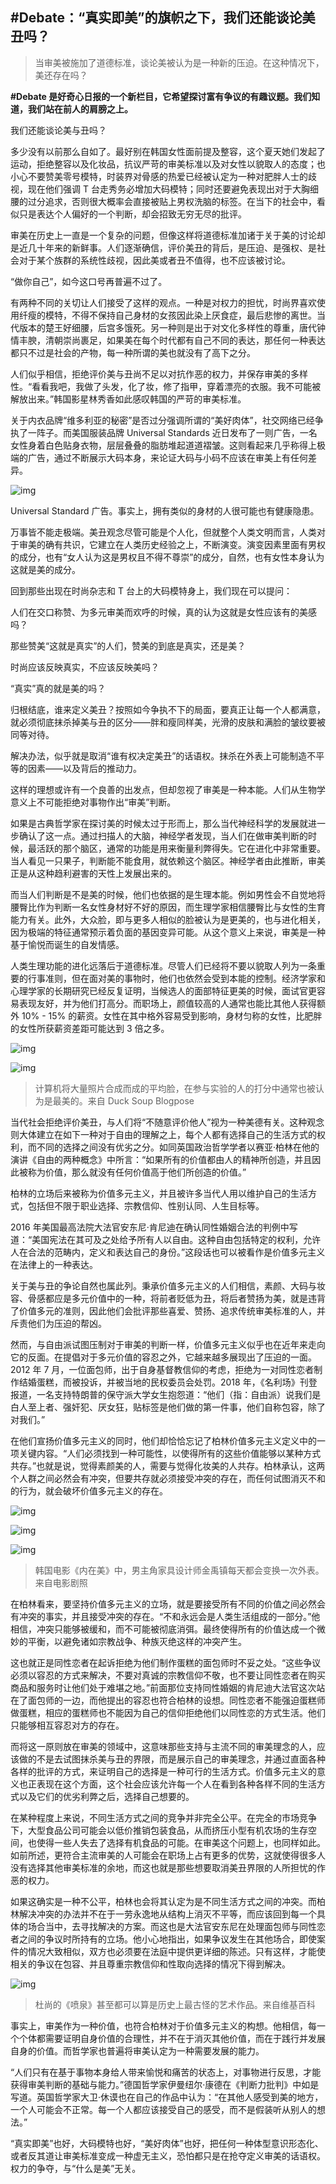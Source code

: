 ## #Debate：“真实即美”的旗帜之下，我们还能谈论美丑吗？

> 当审美被施加了道德标准，谈论美被认为是一种新的压迫。在这种情况下，美还存在吗？

**#Debate 是好奇心日报的一个新栏目，它希望探讨富有争议的有趣议题。我们知道，我们站在前人的肩膀之上。** 



我们还能谈论美与丑吗？

多少没有以前那么自如了。最好别在韩国女性面前提及整容，这个夏天她们发起了运动，拒绝整容以及化妆品，抗议严苛的审美标准以及对女性以貌取人的态度；也小心不要赞美零号模特，时装界对骨感的热爱已经被认定为一种对肥胖人士的歧视，现在他们强调 T 台走秀务必增加大码模特；同时还要避免表现出对于大胸细腰的过分追求，否则很大概率会直接被贴上男权洗脑的标签。在当下的社会中，看似只是表达个人偏好的一个判断，却会招致无穷无尽的批评。

审美在历史上一直是一个复杂的问题，但像这样将道德标准加诸于关于美的讨论却是近几十年来的新鲜事。人们逐渐确信，评价美丑的背后，是压迫、是强权、是社会对于某个族群的系统性歧视，因此美或者丑不值得，也不应该被讨论。



“做你自己”，如今这口号再普遍不过了。

有两种不同的关切让人们接受了这样的观点。一种是对权力的担忧，时尚界喜欢使用纤瘦的模特，不得不保持自己身材的女孩因此染上厌食症，最后悲惨的离世。当代版本的楚王好细腰，后宫多饿死。另一种则是出于对文化多样性的尊重，唐代钟情丰腴，清朝崇尚裹足，如果美在每个时代都有自己不同的表达，那任何一种表达都只不过是社会的产物，每一种所谓的美也就没有了高下之分。

人们似乎相信，拒绝评价美与丑尚不足以对抗作恶的权力，并保存审美的多样性。“看看我吧，我做了头发，化了妆，修了指甲，穿着漂亮的衣服。我不可能被解放出来。”韩国影星林秀香如此感叹韩国的严苛的审美标准。

关于内衣品牌“维多利亚的秘密”是否过分强调所谓的“美好肉体”，社交网络已经争执了一阵子。而美国服装品牌 Universal Standards 近日发布了一则广告，一名女性身着白色贴身衣物，层层叠叠的脂肪堆起道道褶皱。这则看起来几乎称得上极端的广告，通过不断展示大码本身，来论证大码与小码不应该在审美上有任何差异。

![img](../%E5%A5%BD%E5%A5%87%E5%BF%83%E6%97%A5%E6%8A%A5%E6%96%87%E7%AB%A0/assets/20181206154640DY6d1tMyPc9T8f2w.jpg-WebpWebW640)

Universal Standard 广告。事实上，拥有类似的身材的人很可能也有健康隐患。

万事皆不能走极端。美丑观念尽管可能是个人化，但就整个人类文明而言，人类对于审美的确有共识，它建立在人类历史经验之上，不断演变。演变因素里面有男权的成分，也有“女人认为这是男权且不得不尊崇”的成分，自然，也有女性本身认为这就是美的成分。

回到那些出现在时尚杂志和 T 台上的大码模特身上，我们现在可以提问：

人们在交口称赞、为多元审美而欢呼的时候，真的认为这就是女性应该有的美感吗？

那些赞美“这就是真实”的人们，赞美的到底是真实，还是美？

时尚应该反映真实，不应该反映美吗？

“真实”真的就是美的吗？

归根结底，谁来定义美丑？按照如今争执不下的局面，要真正让每一个人都满意，就必须彻底抹杀掉美与丑的区分——胖和瘦同样美，光滑的皮肤和满脸的皱纹要被同等对待。

解决办法，似乎就是取消“谁有权决定美丑”的话语权。抹杀在外表上可能制造不平等的因素——以及背后的推动力。

这样的理想或许有一个良善的出发点，但却忽视了审美是一种本能。人们从生物学意义上不可能拒绝对事物作出“审美”判断。

如果是古典哲学家在探讨美的时候太过于形而上，那么当代神经科学的发展就进一步确认了这一点。通过扫描人的大脑，神经学者发现，当人们在做审美判断的时候，最活跃的那个脑区，通常的功能是用来衡量利弊得失。它在进化中非常重要。当人看见一只果子，判断能不能食用，就依赖这个脑区。神经学者由此推断，审美正是从这种趋利避害的天性上发展出来的。

而当人们判断是不是美的时候，他们也依据的是生理本能。例如男性会不自觉地将腰臀比作为判断一名女性身材好不好的原因，而生理学家相信腰臀比与女性的生育能力有关。此外，大众脸，即与更多人相似的脸被认为是更美的，也与进化相关，因为极端的特征通常预示着负面的基因变异可能。从这个意义上来说，审美是一种基于愉悦而诞生的自发情感。

人类生理功能的进化远落后于道德标准。尽管人们已经将不要以貌取人列为一条重要的行事准则，但在面对美的事物时，他们也依然会受到本能的控制。经济学家和心理学家的长期研究已经反复证明，当候选人的面部特征更美的时候，面试官更容易表现友好，并为他们打高分。而职场上，颜值较高的人通常也能比其他人获得额外 10% - 15% 的薪资。女性在其中格外容易受到影响，身材匀称的女性，比肥胖的女性所获薪资差距可能达到 3 倍之多。

![img](../%E5%A5%BD%E5%A5%87%E5%BF%83%E6%97%A5%E6%8A%A5%E6%96%87%E7%AB%A0/assets/20181206221433LSBfl0niXgKscC9b.png-WebpWebW640)

![img](../%E5%A5%BD%E5%A5%87%E5%BF%83%E6%97%A5%E6%8A%A5%E6%96%87%E7%AB%A0/assets/20181206221434Z8bEHx6lSAXwh9q0.png-WebpWebW640)

> 计算机将大量照片合成而成的平均脸，在参与实验的人的打分中通常也被认为是最美的。来自 Duck Soup Blogpose

当代社会拒绝评价美丑，与人们将“不随意评价他人”视为一种美德有关。这种观念则大体建立在如下一种对于自由的理解之上，每个人都有选择自己的生活方式的权利，而不同的选择之间没有优劣之分。如同英国政治哲学学者以赛亚·柏林在他的演讲《自由的两种概念》中所言：“如果所有的价值都由人的精神所创造，并且因此被称为价值，那么就没有任何价值高于他们所创造的价值。”

柏林的立场后来被称为价值多元主义，并且被许多当代人用以维护自己的生活方式，包括但不限于职业选择、宗教信仰、性别认同、人生目标等。

2016 年美国最高法院大法官安东尼·肯尼迪在确认同性婚姻合法的判例中写道：“美国宪法在其可及之处给予所有人以自由。这种自由包括特定的权利，允许人在合法的范畴内，定义和表达自己的身份。”这段话也可以被看作是价值多元主义在法律上的一种表达。

关于美与丑的争论自然也属此列。秉承价值多元主义的人们相信，素颜、大码与妆容、骨感都应是多元价值中的一种，将前者贬低为丑，将后者赞扬为美，就是违背了价值多元的准则，因此他们会批评那些喜爱、赞扬、追求传统审美标准的人，并斥责他们为压迫的帮凶。

然而，与自由派试图压制对于审美的判断一样，价值多元主义似乎也在近年来走向它的反面。在提倡对于多元价值的容忍之外，它越来越多展现出了压迫的一面。2012 年 7 月，一位面包师，出于自身基督教信仰的考虑，拒绝为一对同性恋者制作结婚蛋糕，而被投诉，并被当地的民权委员会处罚。2018 年，《名利场》刊登报道，一名支持特朗普的保守派大学女生抱怨道：“他们（指：自由派）说我们是白人至上者、强奸犯、厌女狂，贴标签是他们做的第一件事，他们自称包容，除了对我们。”

在他们宣扬价值多元主义的同时，他们却恰恰忘记了柏林价值多元主义定义中的一项关键内容。“人们必须找到一种可能性，以使得所有的这些价值能够以某种方式共存。”也就是说，觉得素颜美的人，需要与觉得化妆美的人共存。柏林承认，这两个人群之间必然会有冲突，但要共存就必须接受冲突的存在，而任何试图消灭不和的行为，就会破坏价值多元主义的存在。

![img](../%E5%A5%BD%E5%A5%87%E5%BF%83%E6%97%A5%E6%8A%A5%E6%96%87%E7%AB%A0/assets/20181206161002PtFAvrJdqQOmRf4z.jpeg-WebpWebW640)

![img](../%E5%A5%BD%E5%A5%87%E5%BF%83%E6%97%A5%E6%8A%A5%E6%96%87%E7%AB%A0/assets/20181206161002MZemAEuoSiUjx8pT.jpeg-WebpWebW640)

![img](../%E5%A5%BD%E5%A5%87%E5%BF%83%E6%97%A5%E6%8A%A5%E6%96%87%E7%AB%A0/assets/20181206161002SLhNxqBGJtHX5Io8.png-WebpWebW640)

> 韩国电影《内在美》中，男主角家具设计师金禹镇每天都会变换一次外表。来自电影剧照

在柏林看来，要坚持价值多元主义的立场，就是要接受所有不同的价值之间必然会有冲突的事实，并且接受冲突的存在。“不和永远会是人类生活组成的一部分。”他相信，冲突只能够被缓和，而不可能被彻底消弭。最终使得所有的价值达成一个微妙的平衡，以避免诸如宗教战争、种族灭绝这样的冲突产生。

这也就正是同性恋者在起诉拒绝为他们制作蛋糕的面包师时不妥之处。“这些争议必须以容忍的方式来解决，不要对真诚的宗教信仰不敬，也不要让同性恋者在购买商品和服务时让他们处于难堪之地。”前面那位支持同性婚姻的肯尼迪大法官这次站在了面包师的一边，而他提出的容忍也符合柏林的设想。同性恋者不能强迫蛋糕师做蛋糕，相应的蛋糕师也不能因为自己的信仰拒绝他们以同性恋的方式生活。他们只能够相互容忍对方的存在。

而将这一原则放在审美的领域中，这意味那些支持与主流不同的审美理念的人，应该做的不是去试图抹杀美与丑的界限，而是展示自己的审美理念，并通过直面各种各样的批评的方式，来证明自己的选择是一种可行的生活方式。价值多元主义的意义也正表现在这个方面，这个社会应该允许每一个人在看到各种各样不同的生活方式以及它们的优劣利弊之后，选择自己想要的。

在某种程度上来说，不同生活方式之间的竞争并非完全公平。在完全的市场竞争下，大型食品公司可能会以低价推销包装食品，从而挤压小型有机农场的生存空间，也使得一些人失去了选择有机食品的可能。在审美这个问题上，也同样如此。如前所述，更符合主流审美的人可能会在职场上占有更多的优势，这就使得很多人没有选择其他审美标准的余地，而这也就是那些想要取消美丑界限的人所担忧的作恶的权力。

如果这确实是一种不公平，柏林也会将其认定为是不同生活方式之间的冲突。而柏林解决冲突的办法并不在于一劳永逸地从结构上消灭不平等，而应该回到每一个具体的场合当中，去寻找解决的方案。而这也是大法官安东尼在处理面包师与同性恋者之间的争议时所持有的立场。他小心地指出，如果争议发生在其他场合，即使案件的情况大致相似，双方也必须要在法庭中提供更详细的陈述。只有这样，才能使相关的争议在包容、并且尊重宗教信仰和性取向选择的情况下得到解决。

![img](../%E5%A5%BD%E5%A5%87%E5%BF%83%E6%97%A5%E6%8A%A5%E6%96%87%E7%AB%A0/assets/20181206160538PzUybRA3vDGfTXqt.jpeg-WebpWebW640)

> 杜尚的《喷泉》甚至都可以算是历史上最古怪的艺术作品。来自维基百科

事实上，审美作为一种价值，也符合柏林对于价值多元主义的构想。他相信，每一个个体都需要证明自身价值的合理性，并不在于消灭其他价值，而在于践行并发展自身的价值。而哲学家也普遍将审美认定为一种需要发展的能力。

“人们只有在基于事物本身给人带来愉悦和痛苦的状态上，对事物进行反思，才能获得审美判断的基础与能力。”德国哲学家伊曼纽尔·康德在《判断力批判》中如是写道。英国哲学家大卫·休谟也在自己的作品中认为：“在其他人感受到美的地方，一个人可能会不正常。每一个人都应该接受自己的感受，而不是假装听从别人的想法。”

“真实即美”也好，大码模特也好，“美好肉体”也好，把任何一种体型意识形态化、或者反其道让审美标准变成一种虚无主义，恐怕都只是在抢夺定义审美的话语权。权力的争夺，与“什么是美”无关。